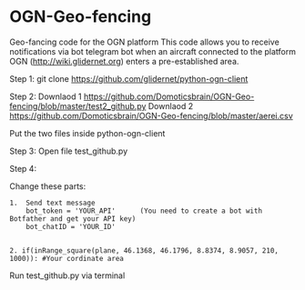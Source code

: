 # OGN-Geo-fencing
Geo-fancing code for the OGN platform
This code allows you to receive notifications via bot telegram bot when an aircraft connected to the platform OGN (http://wiki.glidernet.org) enters a pre-established area.


Step 1:
git clone https://github.com/glidernet/python-ogn-client

Step 2:
Downlaod 1 https://github.com/Domoticsbrain/OGN-Geo-fencing/blob/master/test2_github.py
Downlaod 2 https://github.com/Domoticsbrain/OGN-Geo-fencing/blob/master/aerei.csv

Put the two files inside python-ogn-client

Step 3:
Open file test_github.py

Step 4:

Change these parts:

    1.  Send text message
        bot_token = 'YOUR_API'      (You need to create a bot with Botfather and get your API key)
        bot_chatID = 'YOUR_ID'
    
    
    2. if(inRange_square(plane, 46.1368, 46.1796, 8.8374, 8.9057, 210, 1000)): #Your cordinate area
    
    
    
    
 Run test_github.py via terminal
    
 

